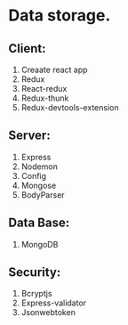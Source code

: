 # Data storage.

## Client:

1. Creaate react app
2. Redux
3. React-redux
4. Redux-thunk
5. Redux-devtools-extension

## Server:

1. Express
2. Nodemon
3. Config
4. Mongose
5. BodyParser

## Data Base:

1. MongoDB

## Security:

1. Bcryptjs
2. Express-validator
3. Jsonwebtoken